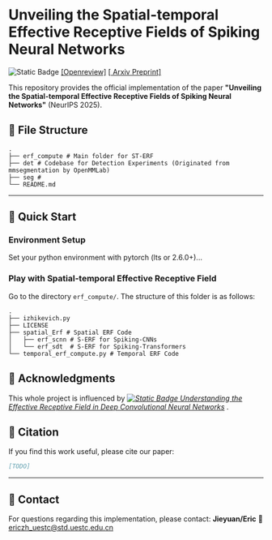 # Unveiling the Spatial-temporal Effective Receptive Fields of Spiking Neural Networks
![Static Badge](https://img.shields.io/badge/NeurIPS-2025-blue)
[[Openreview]](https://openreview.net/forum?id=tYnJC5ba6j&referrer=%5BAuthor%20Console%5D(%2Fgroup%3Fid%3DNeurIPS.cc%2F2025%2FConference%2FAuthors%23your-submissions))
[[<i class="fa-solid fa-file-pdf"></i> Arxiv Preprint]](http://arxiv.org/abs/2510.21403)



This repository provides the official implementation of the paper **"Unveiling the Spatial-temporal Effective Receptive Fields of Spiking Neural Networks"** (NeurIPS 2025).

## 📁 File Structure

```
.
├── erf_compute # Main folder for ST-ERF
├── det # Codebase for Detection Experiments (Originated from mmsegmentation by OpenMMLab)
├── seg # 
└── README.md
```

---

## 🚀 Quick Start

### Environment Setup

Set your python environment with pytorch (lts or 2.6.0+)...

### Play with Spatial-temporal Effective Receptive Field

Go to the directory `erf_compute/`. The structure of this folder is as follows:
```
.
├── izhikevich.py
├── LICENSE
├── spatial_Erf # Spatial ERF Code
│   ├── erf_scnn # S-ERF for Spiking-CNNs
│   └── erf_sdt  # S-ERF for Spiking-Transformers
└── temporal_erf_compute.py # Temporal ERF Code
```

## 🙏 Acknowledgments

This whole project is influenced by [*![Static Badge](https://img.shields.io/badge/NeurIPS-2016-yellow)
Understanding the Effective Receptive Field in Deep Convolutional Neural Networks*](https://papers.nips.cc/paper_files/paper/2016/hash/c8067ad1937f728f51288b3eb986afaa-Abstract.html) .


## 📄 Citation

If you find this work useful, please cite our paper:

```bibtex
[TODO]
```

---

## 📧 Contact

For questions regarding this implementation, please contact: **Jieyuan/Eric** 📧 ericzh_uestc@std.uestc.edu.cn





<head> 
    <script defer src="https://use.fontawesome.com/releases/v5.0.13/js/all.js"></script> 
    <script defer src="https://use.fontawesome.com/releases/v5.0.13/js/v4-shims.js"></script> 
</head> 
<link rel="stylesheet" href="https://use.fontawesome.com/releases/v5.0.13/css/all.css">


